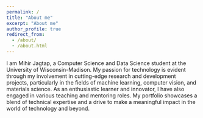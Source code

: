 ```yaml
---
permalink: /
title: "About me"
excerpt: "About me"
author_profile: true
redirect_from: 
  - /about/
  - /about.html
---
```



I am Mihir Jagtap, a Computer Science and Data Science student at the University of Wisconsin-Madison. My passion for technology is evident through my involvement in cutting-edge research and development projects, particularly in the fields of machine learning, computer vision, and materials science. As an enthusiastic learner and innovator, I have also engaged in various teaching and mentoring roles. My portfolio showcases a blend of technical expertise and a drive to make a meaningful impact in the world of technology and beyond.

